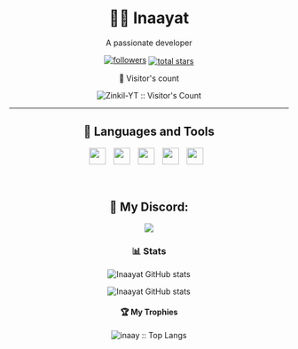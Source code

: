 <h1 align="center">🏄‍♂️ Inaayat</h1>
<p align="center">A passionate developer</p>

<p align="center">
   <a href="https://github.com/Inaay?tab=followers">
      <img alt="followers" title="Follow me on Github" src="https://custom-icon-badges.demolab.com/github/followers/Inaay?color=236ad3&labelColor=1155ba&style=for-the-badge&logo=person-add&label=Follow&logoColor=white"/></a>
   <span style="display:inline-block; vertical-align:middle;">
      <a href="https://github.com/Inaay?tab=repositories&sort=stargazers">
         <img alt="total stars" title="Total stars on GitHub" src="https://custom-icon-badges.demolab.com/github/stars/Inaay?color=55960c&style=for-the-badge&labelColor=488207&logo=star"/></a>
   </span>
</p>
<p align="center">👀 Visitor's count</p>
<p align="center"><img src="https://profile-counter.glitch.me/{inaay}/count.svg" alt="Zinkil-YT :: Visitor's Count" /></p>

---

<h2 align="center">🧰 Languages and Tools</h2>

<p align="center"><img src="https://cdn.jsdelivr.net/gh/devicons/devicon/icons/php/php-original.svg" width="30px" style="padding-right:10px;" />
<img src="https://cdn.jsdelivr.net/gh/devicons/devicon/icons/git/git-original.svg" width="30px" style="padding-right:10px;" />
<img src="https://cdn.jsdelivr.net/gh/devicons/devicon/icons/javascript/javascript-plain.svg" width="30px" style="padding-right:10px;" />
<img src="https://cdn.jsdelivr.net/gh/devicons/devicon/icons/nodejs/nodejs-original.svg" width="30px" style="padding-right:10px;" />
<img src="https://cdn.jsdelivr.net/gh/devicons/devicon/icons/python/python-plain.svg" width="30px" style="padding-right:10px;" /></p>
<br />

<h2 align="center">👻 My Discord: </h2>
<p align="center"><img src="https://discord.c99.nl/widget/theme-2/757022551397630064.png" /></p>

<div align="center">
<h3 align="center">📊 Stats</h3>

![Inaayat GitHub stats](https://github-readme-stats.vercel.app/api/top-langs?username=inaay&show_icons=true&locale=en&layout=compact&theme=gruvbox)

![Inaayat GitHub stats](https://github-readme-stats.vercel.app/api?username=inaay&show_icons=true&locale=en&theme=gruvbox)
</div>

<h4 align="center">🏆 My Trophies </h4>
<p align="center"><img src="https://github-profile-trophy.vercel.app/?username=inaay&theme=discord" alt="inaay :: Top Langs" /></p>
